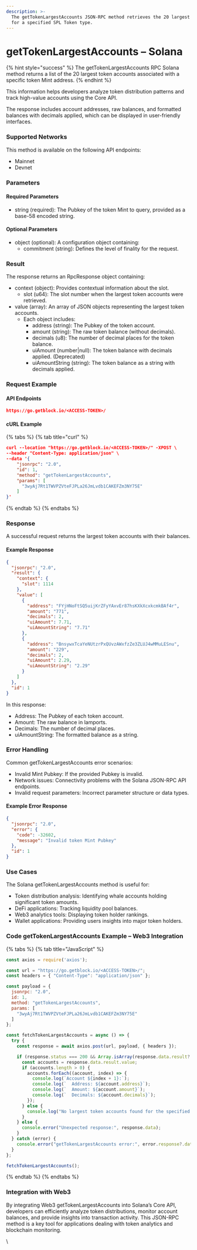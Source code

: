 ```yaml
---
description: >-
  The getTokenLargestAccounts JSON-RPC method retrieves the 20 largest accounts
  for a specified SPL Token type.
---
```


# getTokenLargestAccounts – Solana

{% hint style="success" %}
The getTokenLargestAccounts RPC Solana method returns a list of the 20 largest token accounts associated with a specific token Mint address.&#x20;
{% endhint %}

This information helps developers analyze token distribution patterns and track high-value accounts using the Core API.

The response includes account addresses, raw balances, and formatted balances with decimals applied, which can be displayed in user-friendly interfaces.

### Supported Networks

This method is available on the following API endpoints:

* Mainnet
* Devnet

### Parameters

#### Required Parameters

* string (required): The Pubkey of the token Mint to query, provided as a base-58 encoded string.

#### Optional Parameters

* object (optional): A configuration object containing:
  * commitment (string): Defines the level of finality for the request.

### Result

The response returns an RpcResponse object containing:

* context (object): Provides contextual information about the slot.
  * slot (u64): The slot number when the largest token accounts were retrieved.
* value (array): An array of JSON objects representing the largest token accounts.
  * Each object includes:
    * address (string): The Pubkey of the token account.
    * amount (string): The raw token balance (without decimals).
    * decimals (u8): The number of decimal places for the token balance.
    * uiAmount (number|null): The token balance with decimals applied. (Deprecated)
    * uiAmountString (string): The token balance as a string with decimals applied.

### Request Example

#### API Endpoints

```json
https://go.getblock.io/<ACCESS-TOKEN>/
```

#### cURL Example

{% tabs %}
{% tab title="curl" %}
```json
curl --location "https://go.getblock.io/<ACCESS-TOKEN>/" -XPOST \
--header "Content-Type: application/json" \
--data '{
    "jsonrpc": "2.0",
    "id": 1,
    "method": "getTokenLargestAccounts",
    "params": [
      "3wyAj7Rt1TWVPZVteFJPLa26JmLvdb1CAKEFZm3NY75E"
    ]
}'
```
{% endtab %}
{% endtabs %}

### Response

A successful request returns the largest token accounts with their balances.

#### Example Response

```json
{
  "jsonrpc": "2.0",
  "result": {
    "context": {
      "slot": 1114
    },
    "value": [
      {
        "address": "FYjHNoFtSQ5uijKrZFyYAxvEr87hsKXkXcxkcmkBAf4r",
        "amount": "771",
        "decimals": 2,
        "uiAmount": 7.71,
        "uiAmountString": "7.71"
      },
      {
        "address": "BnsywxTcaYeNUtzrPxQUvzAWxfzZe3ZLUJ4wMMuLESnu",
        "amount": "229",
        "decimals": 2,
        "uiAmount": 2.29,
        "uiAmountString": "2.29"
      }
    ]
  },
  "id": 1
}
```

In this response:

* Address: The Pubkey of each token account.
* Amount: The raw balance in lamports.
* Decimals: The number of decimal places.
* uiAmountString: The formatted balance as a string.

### Error Handling

Common getTokenLargestAccounts error scenarios:

* Invalid Mint Pubkey: If the provided Pubkey is invalid.
* Network issues: Connectivity problems with the Solana JSON-RPC API endpoints.
* Invalid request parameters: Incorrect parameter structure or data types.

#### Example Error Response

```json
{
  "jsonrpc": "2.0",
  "error": {
    "code": -32602,
    "message": "Invalid token Mint Pubkey"
  },
  "id": 1
}
```

### Use Cases

The Solana getTokenLargestAccounts method is useful for:

* Token distribution analysis: Identifying whale accounts holding significant token amounts.
* DeFi applications: Tracking liquidity pool balances.
* Web3 analytics tools: Displaying token holder rankings.
* Wallet applications: Providing users insights into major token holders.

### Code getTokenLargestAccounts Example – Web3 Integration

{% tabs %}
{% tab title="JavaScript" %}
```javascript
const axios = require('axios');

const url = "https://go.getblock.io/<ACCESS-TOKEN>/";
const headers = { "Content-Type": "application/json" };

const payload = {
  jsonrpc: "2.0",
  id: 1,
  method: "getTokenLargestAccounts",
  params: [
    "3wyAj7Rt1TWVPZVteFJPLa26JmLvdb1CAKEFZm3NY75E"
  ]
};

const fetchTokenLargestAccounts = async () => {
  try {
    const response = await axios.post(url, payload, { headers });

    if (response.status === 200 && Array.isArray(response.data.result?.value)) {
      const accounts = response.data.result.value;
      if (accounts.length > 0) {
        accounts.forEach((account, index) => {
          console.log(`Account ${index + 1}:`);
          console.log(`  Address: ${account.address}`);
          console.log(`  Amount: ${account.amount}`);
          console.log(`  Decimals: ${account.decimals}`);
        });
      } else {
        console.log("No largest token accounts found for the specified mint.");
      }
    } else {
      console.error("Unexpected response:", response.data);
    }
  } catch (error) {
    console.error("getTokenLargestAccounts error:", error.response?.data || error.message);
  }
};

fetchTokenLargestAccounts();

```
{% endtab %}
{% endtabs %}

### Integration with Web3

By integrating Web3 getTokenLargestAccounts into Solana’s Core API, developers can efficiently analyze token distributions, monitor account balances, and provide insights into transaction activity. This JSON-RPC method is a key tool for applications dealing with token analytics and blockchain monitoring.

\
